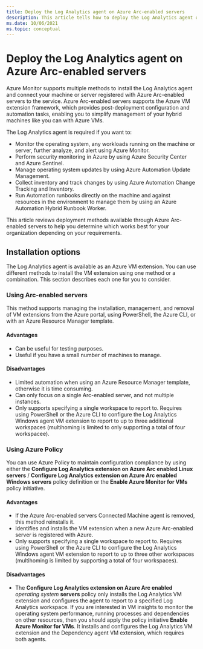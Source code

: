 ```yaml
---
title: Deploy the Log Analytics agent on Azure Arc-enabled servers
description: This article tells how to deploy the Log Analytics agent on Windows and Linux-based machines registered with Azure Arc-enabled servers in your local datacenter or other cloud environment.
ms.date: 10/06/2021
ms.topic: conceptual 
---
```


# Deploy the Log Analytics agent on Azure Arc-enabled servers

Azure Monitor supports multiple methods to install the Log Analytics agent and connect your machine or server registered with Azure Arc-enabled servers to the service. Azure Arc-enabled servers supports the Azure VM extension framework, which provides post-deployment configuration and automation tasks, enabling you to simplify management of your hybrid machines like you can with Azure VMs.

The Log Analytics agent is required if you want to:

* Monitor the operating system, any workloads running on the machine or server, further analyze, and alert using Azure Monitor.
* Perform security monitoring in Azure by using Azure Security Center and Azure Sentinel.
* Manage operating system updates by using Azure Automation Update Management.
* Collect inventory and track changes by using Azure Automation Change Tracking and Inventory.
* Run Automation runbooks directly on the machine and against resources in the environment to manage them by using an Azure Automation Hybrid Runbook Worker.

This article reviews deployment methods available through Azure Arc-enabled servers to help you determine which works best for your organization depending on your requirements.

## Installation options

The Log Analytics agent is available as an Azure VM extension. You can use different methods to install the VM extension using one method or a combination. This section describes each one for you to consider.

### Using Arc-enabled servers

This method supports managing the installation, management, and removal of VM extensions from the Azure portal, using PowerShell, the Azure CLI, or with an Azure Resource Manager template.

#### Advantages

* Can be useful for testing purposes.
* Useful if you have a small number of machines to manage.

#### Disadvantages

* Limited automation when using an Azure Resource Manager template, otherwise it is time consuming.
* Can only focus on a single Arc-enabled server, and not multiple instances.
* Only supports specifying a single workspace to report to. Requires using PowerShell or the Azure CLI to configure the Log Analytics Windows agent VM extension to report to up to three additional workspaces (multihoming is limited to only supporting a total of four workspacee).

### Using Azure Policy

You can use Azure Policy to maintain configuration compliance by using either the **Configure Log Analytics extension on Azure Arc enabled Linux servers** / **Configure Log Analytics extension on Azure Arc enabled Windows servers** policy definition or the **Enable Azure Monitor for VMs** policy initiative.

#### Advantages

* If the Azure Arc-enabled servers Connected Machine agent is removed, this method reinstalls it.
* Identifies and installs the VM extension when a new Azure Arc-enabled server is registered with Azure.
* Only supports specifying a single workspace to report to. Requires using PowerShell or the Azure CLI to configure the Log Analytics Windows agent VM extension to report to up to three other workspaces (multihoming is limited by supporting a total of four workspaces).

#### Disadvantages

* The **Configure Log Analytics extension on Azure Arc enabled** *operating system* **servers** policy only installs the Log Analytics VM extension and configures the agent to report to a specified Log Analytics workspace. If you are interested in VM insights to monitor the operating system performance, running processes and dependencies on other resources, then you should apply the policy initiative **Enable Azure Monitor for VMs**. It installs and configures the Log Analytics VM extension and the Dependency agent VM extension, which requires both agents.